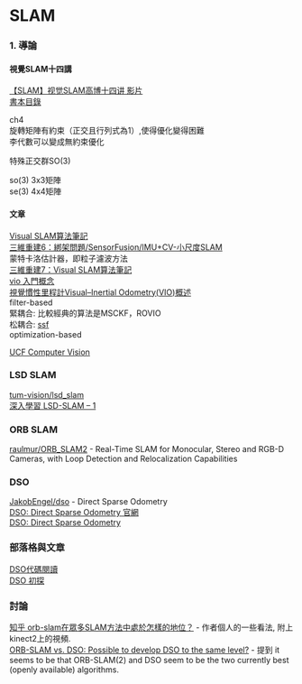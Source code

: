 # SLAM
### 1. 導論
#### 視覺SLAM十四講
[【SLAM】视觉SLAM高博十四讲 影片](https://www.bilibili.com/video/av19397094/)  
[書本目錄](https://www.tenlong.com.tw/products/9787121311048)  

ch4  
旋轉矩陣有約束（正交且行列式為1）,使得優化變得困難  
李代數可以變成無約束優化  

特殊正交群SO(3)

so(3) 3x3矩陣  
se(3) 4x4矩陣  



#### 文章
[Visual SLAM算法筆記](https://blog.csdn.net/mulinb/article/details/53421864)  
[三維重建6：綁架問題/SensorFusion/IMU+CV-小尺度SLAM](https://blog.csdn.net/wishchin/article/details/73484680)  
蒙特卡洛估計器，即粒子濾波方法  
[三維重建7：Visual SLAM算法筆記](https://blog.csdn.net/wishchin/article/details/73511679)  
[vio 入門概念](https://blog.csdn.net/datase/article/details/78682156)  
[視覺慣性里程計Visual–Inertial Odometry(VIO)概述](https://www.cnblogs.com/hitcm/p/6327442.html)  
filter-based  
緊耦合: 比較經典的算法是MSCKF，ROVIO  
松耦合: [ssf](https://github.com/ethz-asl/ethzasl_sensor_fusion)  
optimization-based  

[UCF Computer Vision](https://www.youtube.com/playlist?list=PLd3hlSJsX_ImKP68wfKZJVIPTd8Ie5u-9)  

### LSD SLAM
[tum-vision/lsd_slam](https://github.com/tum-vision/lsd_slam)  
[深入學習 LSD-SLAM – 1](https://blog.techbridge.cc/2017/03/18/lsd-slam-1/)  


### ORB SLAM
[raulmur/ORB_SLAM2](https://github.com/raulmur/ORB_SLAM2) - Real-Time SLAM for Monocular, Stereo and RGB-D Cameras, with Loop Detection and Relocalization Capabilities  

### DSO
[JakobEngel/dso](https://github.com/JakobEngel/dso) - Direct Sparse Odometry  
[DSO: Direct Sparse Odometry 官網](https://vision.in.tum.de/research/vslam/dso?redirect=1)  
[DSO: Direct Sparse Odometry](https://www.youtube.com/watch?v=C6-xwSOOdqQ)  

### 部落格與文章
[DSO代碼閱讀](https://x007dwd.github.io/2017/02/28/dso-slam/)  
[DSO 初探](https://blog.csdn.net/heyijia0327/article/details/53173146)  

### 討論
[知乎 orb-slam在眾多SLAM方法中處於怎樣的地位？](https://www.zhihu.com/question/35116055) - 作者個人的一些看法, 附上kinect2上的視頻.  
[ORB-SLAM vs. DSO: Possible to develop DSO to the same level?]() - 提到  it seems to be that ORB-SLAM(2) and DSO seem to be the two currently best (openly available) algorithms.

